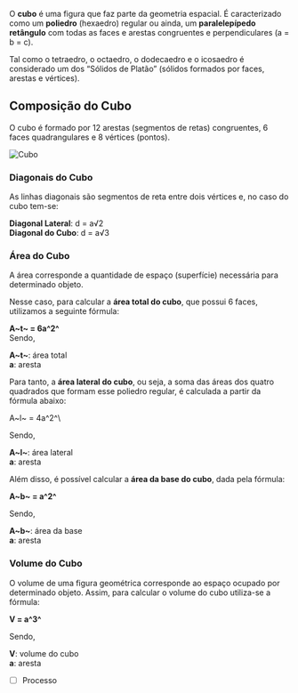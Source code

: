 O **cubo** é uma figura que faz parte da geometria espacial. É
caracterizado como um **poliedro** (hexaedro) regular ou ainda, um
**paralelepípedo retângulo** com todas as faces e arestas congruentes e
perpendiculares (a = b = c).

Tal como o tetraedro, o octaedro, o dodecaedro e o icosaedro é
considerado um dos “Sólidos de Platão” (sólidos formados por faces,
arestas e vértices).

Composição do Cubo
------------------

O cubo é formado por 12 arestas (segmentos de retas) congruentes, 6
faces quadrangulares e 8 vértices (pontos).

![Cubo](https://static.todamateria.com.br/upload/55/6c/556c7dfb203ea-cubo.jpg)

### Diagonais do Cubo

As linhas diagonais são segmentos de reta entre dois vértices e, no caso
do cubo tem-se:

**Diagonal Lateral**: d = a√2\
**Diagonal do Cubo**: d = a√3

### Área do Cubo

A área corresponde a quantidade de espaço (superfície) necessária para
determinado objeto.

Nesse caso, para calcular a **área total do cubo**, que possui 6 faces,
utilizamos a seguinte fórmula:



**A~t~ = 6a^2^**\
 Sendo,

**A~t~**: área total\
**a**: aresta


Para tanto, a **área lateral do cubo**, ou seja, a soma das áreas dos
quatro quadrados que formam esse poliedro regular, é calculada a partir
da fórmula abaixo:

A~l~ = 4a^2^\

Sendo,

**A~l~**: área lateral\
**a**: aresta

Além disso, é possível calcular a **área da base do cubo**, dada pela
fórmula:

**A~b~ = a^2^**

Sendo,

**A~b~**: área da base\
**a**: aresta

### Volume do Cubo

O volume de uma figura geométrica corresponde ao espaço ocupado por
determinado objeto. Assim, para calcular o volume do cubo utiliza-se a
fórmula:



**V = a^3^**

Sendo,

**V**: volume do cubo\
**a**: aresta

- [ ] Processo